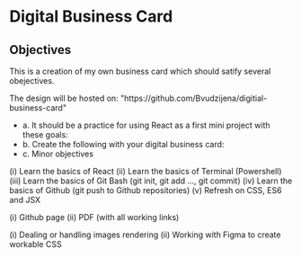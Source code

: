 <h1>Digital Business Card</h1>

<h2>Objectives</h2>
<p>This is a creation of my own business card which should satify several obejectives.</p>
<p>The design will be hosted on: "https://github.com/Bvudzijena/digitial-business-card"</p>
<ul>
   <li>a. It should be a practice for using React as a first mini project with these goals:</li>
   <li>b. Create the following with your digital business card:</li>
   <li>c. Minor objectives</li>
</ul>

   (i) Learn the basics of React
   (ii) Learn the basics of Terminal (Powershell)
   (iii) Learn the basics of Git Bash (git init, git add ..., git commit)
   (iv) Learn the basics of Github (git push to Github repositories)
   (v) Refresh on CSS, ES6 and JSX


   (i) Github page 
   (ii) PDF (with all working links)


   (i) Dealing or handling images rendering
   (ii) Working with Figma to create workable CSS 